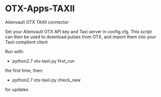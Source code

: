 # OTX-Apps-TAXII
Alienvault OTX TAXII connector

Set your Alienvault OTX API key and Taxi server in config.cfg.
This script can then be used to download pulses from OTX, and import them into your Taxii complient client

Run with:

- python2.7 otx-taxii.py first_run

the first time, then:

- python2.7 otx-taxii.py check_new

for updates